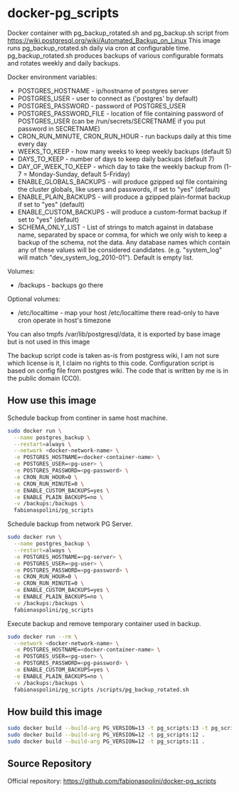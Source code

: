 # docker-pg_scripts

Docker container with pg_backup_rotated.sh and pg_backup.sh script from https://wiki.postgresql.org/wiki/Automated_Backup_on_Linux
This image runs pg_backup_rotated.sh daily via cron at configurable time. pg_backup_rotated.sh produces backups of various configurable formats and rotates weekly and daily backups.

Docker environment variables:
 - POSTGRES_HOSTNAME - ip/hostname of postgres server
 - POSTGRES_USER - user to connect as ('postgres' by default)
 - POSTGRES_PASSWORD - password of POSTGRES_USER
 - POSTGRES_PASSWORD_FILE - location of file containing password of POSTGRES_USER (can be /run/secrets/SECRETNAME if you put password in SECRETNAME)
 - CRON_RUN_MINUTE, CRON_RUN_HOUR - run backups daily at this time every day
 - WEEKS_TO_KEEP - how many weeks to keep weekly backups (default 5)
 - DAYS_TO_KEEP - number of days to keep daily backups (default 7)
 - DAY_OF_WEEK_TO_KEEP - which day to take the weekly backup from (1-7 = Monday-Sunday, default 5-Friday)
 - ENABLE_GLOBALS_BACKUPS - will produce gzipped sql file containing the cluster globals, like users and passwords, if set to "yes" (default)
 - ENABLE_PLAIN_BACKUPS - will produce a gzipped plain-format backup if set to "yes" (default)
 - ENABLE_CUSTOM_BACKUPS - will produce a custom-format backup if set to "yes" (default)
 - SCHEMA_ONLY_LIST - List of strings to match against in database name, separated by space or comma, for which we only wish to keep a backup of the schema, not the data. Any database names which contain any of these values will be considered candidates. (e.g. "system_log" will match "dev_system_log_2010-01"). Default is empty list.

Volumes:
 - /backups - backups go there

Optional volumes:
- /etc/localtime - map your host /etc/localtime there read-only to have cron operate in host's timezone

You can also tmpfs /var/lib/postgresql/data, it is exported by base image but is not used in this image

The backup script code is taken as-is from postgress wiki, I am not sure which license is it, I claim no rights to this code.
Configuration script is based on config file from postgres wiki. The code that is written by me is in the public domain (CC0). 

## How use this image

Schedule backup from continer in same host machine.

```bash
sudo docker run \
  --name postgres_backup \
  --restart=always \
  --network <docker-network-name> \
  -e POSTGRES_HOSTNAME=<docker-container-name> \
  -e POSTGRES_USER=<pg-user> \
  -e POSTGRES_PASSWORD=<pg-password> \
  -e CRON_RUN_HOUR=0 \
  -e CRON_RUN_MINUTE=0 \
  -e ENABLE_CUSTOM_BACKUPS=yes \
  -e ENABLE_PLAIN_BACKUPS=no \
  -v /backups:/backups \
  fabionaspolini/pg_scripts
```

Schedule backup from network PG Server.

```bash
sudo docker run \
  --name postgres_backup \
  --restart=always \
  -e POSTGRES_HOSTNAME=<pg-server> \
  -e POSTGRES_USER=<pg-user> \
  -e POSTGRES_PASSWORD=<pg-password> \
  -e CRON_RUN_HOUR=0 \
  -e CRON_RUN_MINUTE=0 \
  -e ENABLE_CUSTOM_BACKUPS=yes \
  -e ENABLE_PLAIN_BACKUPS=no \
  -v /backups:/backups \
  fabionaspolini/pg_scripts
```

Execute backup and remove temporary container used in backup.

```bash
sudo docker run --rm \
  --network <docker-network-name> \
  -e POSTGRES_HOSTNAME=<docker-container-name> \
  -e POSTGRES_USER=<pg-user> \
  -e POSTGRES_PASSWORD=<pg-password> \
  -e ENABLE_CUSTOM_BACKUPS=yes \
  -e ENABLE_PLAIN_BACKUPS=no \
  -v /backups:/backups \
  fabionaspolini/pg_scripts /scripts/pg_backup_rotated.sh
```

## How build this image

```bash
sudo docker build --build-arg PG_VERSION=13 -t pg_scripts:13 -t pg_scripts:latest .
sudo docker build --build-arg PG_VERSION=12 -t pg_scripts:12 .
sudo docker build --build-arg PG_VERSION=12 -t pg_scripts:11 .
```

## Source Repository

Official repository: <https://github.com/fabionaspolini/docker-pg_scripts>

